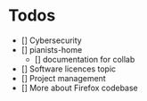 # Todos

- [] Cybersecurity
- [] pianists-home
    - [] documentation for collab
- [] Software licences topic
- [] Project management
- [] More about Firefox codebase
